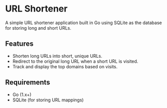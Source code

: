 # URL Shortener

A simple URL shortener application built in Go using SQLite as the database for storing long and short URLs.

## Features

- Shorten long URLs into short, unique URLs.
- Redirect to the original long URL when a short URL is visited.
- Track and display the top domains based on visits.

## Requirements

- Go (1.x+)
- SQLite (for storing URL mappings)
